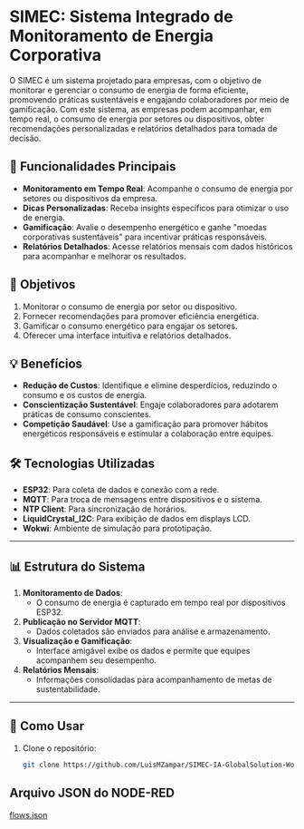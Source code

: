 # SIMEC: Sistema Integrado de Monitoramento de Energia Corporativa

O SIMEC é um sistema projetado para empresas, com o objetivo de monitorar e gerenciar o consumo de energia de forma eficiente, promovendo práticas sustentáveis e engajando colaboradores por meio de gamificação. Com este sistema, as empresas podem acompanhar, em tempo real, o consumo de energia por setores ou dispositivos, obter recomendações personalizadas e relatórios detalhados para tomada de decisão.

## 🌟 Funcionalidades Principais
- **Monitoramento em Tempo Real**: Acompanhe o consumo de energia por setores ou dispositivos da empresa.
- **Dicas Personalizadas**: Receba insights específicos para otimizar o uso de energia.
- **Gamificação**: Avalie o desempenho energético e ganhe "moedas corporativas sustentáveis" para incentivar práticas responsáveis.
- **Relatórios Detalhados**: Acesse relatórios mensais com dados históricos para acompanhar e melhorar os resultados.

## 🎯 Objetivos
1. Monitorar o consumo de energia por setor ou dispositivo.
2. Fornecer recomendações para promover eficiência energética.
3. Gamificar o consumo energético para engajar os setores.
4. Oferecer uma interface intuitiva e relatórios detalhados.

## 💡 Benefícios
- **Redução de Custos**: Identifique e elimine desperdícios, reduzindo o consumo e os custos de energia.
- **Conscientização Sustentável**: Engaje colaboradores para adotarem práticas de consumo conscientes.
- **Competição Saudável**: Use a gamificação para promover hábitos energéticos responsáveis e estimular a colaboração entre equipes.

## 🛠️ Tecnologias Utilizadas
- **ESP32**: Para coleta de dados e conexão com a rede.
- **MQTT**: Para troca de mensagens entre dispositivos e o sistema.
- **NTP Client**: Para sincronização de horários.
- **LiquidCrystal_I2C**: Para exibição de dados em displays LCD.
- **Wokwi**: Ambiente de simulação para prototipação.

---

## 📊 Estrutura do Sistema
1. **Monitoramento de Dados**:
   - O consumo de energia é capturado em tempo real por dispositivos ESP32.
2. **Publicação no Servidor MQTT**:
   - Dados coletados são enviados para análise e armazenamento.
3. **Visualização e Gamificação**:
   - Interface amigável exibe os dados e permite que equipes acompanhem seu desempenho.
4. **Relatórios Mensais**:
   - Informações consolidadas para acompanhamento de metas de sustentabilidade.

---

## 🚀 Como Usar
1. Clone o repositório:
   ```bash
   git clone https://github.com/LuisMZampar/SIMEC-IA-GlobalSolution-WorkWi.git


## Arquivo JSON do NODE-RED

[flows.json](https://github.com/user-attachments/files/17835724/flows.json)
